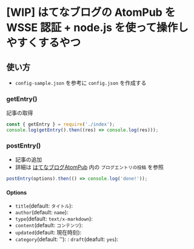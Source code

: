 # [WIP] はてなブログの AtomPub を WSSE 認証 + node.js を使って操作しやすくするやつ

## 使い方

* `config-sample.json` を参考に `config.json` を作成する

### getEntry()

記事の取得

```js
const { getEntry } = require('./index');
console.log(getEntry().then((res) => console.log(res)));
```

### postEntry()

* 記事の追加
* 詳細は [はてなブログAtomPub](http://developer.hatena.ne.jp/ja/documents/blog/apis/atom) 内の `ブログエントリの投稿` を参照

```js
postEntry(options).then(() => console.log('done!'));
```

#### Options

* `title`(default: `タイトル`):
* `author`(default: `name`):
* `type`(default: `text/x-markdown`):
* `content`(default: `コンテンツ`):
* `updated`(default: 現在時刻):
* `category`(default: ''):
: `draft`(deafult: `yes`):
